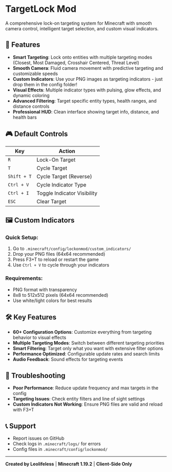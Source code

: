 # TargetLock Mod

A comprehensive lock-on targeting system for Minecraft with smooth camera control, intelligent target selection, and custom visual indicators.

## 🎯 Features

- **Smart Targeting**: Lock onto entities with multiple targeting modes (Closest, Most Damaged, Crosshair Centered, Threat Level)
- **Smooth Camera**: Fluid camera movement with predictive targeting and customizable speeds
- **Custom Indicators**: Use your PNG images as targeting indicators - just drop them in the config folder!
- **Visual Effects**: Multiple indicator types with pulsing, glow effects, and dynamic coloring
- **Advanced Filtering**: Target specific entity types, health ranges, and distance controls
- **Professional HUD**: Clean interface showing target info, distance, and health bars

## 🎮 Default Controls

| Key | Action |
|-----|--------|
| `R` | Lock-On Target |
| `T` | Cycle Target |
| `Shift + T` | Cycle Target (Reverse) |
| `Ctrl + V` | Cycle Indicator Type |
| `Ctrl + I` | Toggle Indicator Visibility |
| `ESC` | Clear Target |

## 🖼️ Custom Indicators

### Quick Setup:
1. Go to `.minecraft/config/lockonmod/custom_indicators/`
2. Drop your PNG files (64x64 recommended)
3. Press F3+T to reload or restart the game
4. Use `Ctrl + V` to cycle through your indicators

### Requirements:
- PNG format with transparency
- 8x8 to 512x512 pixels (64x64 recommended)
- Use white/light colors for best results

## 🛠️ Key Features

- **60+ Configuration Options**: Customize everything from targeting behavior to visual effects
- **Multiple Targeting Modes**: Switch between different targeting priorities
- **Smart Filtering**: Target only what you want with extensive filter options
- **Performance Optimized**: Configurable update rates and search limits
- **Audio Feedback**: Sound effects for targeting events

## 🐛 Troubleshooting

- **Poor Performance**: Reduce update frequency and max targets in the config
- **Targeting Issues**: Check entity filters and line of sight settings
- **Custom Indicators Not Working**: Ensure PNG files are valid and reload with F3+T

## 📞 Support

- Report issues on GitHub
- Check logs in `.minecraft/logs/` for errors
- Config files in `.minecraft/config/lockonmod/`

---

**Created by Leolifeless** | **Minecraft 1.19.2** | **Client-Side Only**
